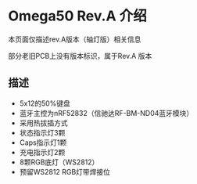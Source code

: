 Omega50 Rev.A 介绍
=====================
本页面仅描述rev.A版本（轴灯版）相关信息

部分老旧PCB上没有版本标识，属于Rev.A 版本

描述
---------

- 5x12的50%键盘
- 蓝牙主控为nRF52832（信驰达RF-BM-ND04蓝牙模块）
- 采用热拔插方式
- 状态指示灯3颗
- Caps指示灯1颗
- 充电指示灯2颗
- 8颗RGB底灯（WS2812）
- 预留WS2812 RGB灯带焊接位